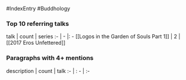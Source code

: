 #IndexEntry #Buddhology

### Top 10 referring talks
talk | count | series
:- | - |: -
[[Logos in the Garden of Souls Part 1]] | 2 | [[2017 Eros Unfettered]]

### Paragraphs with 4+ mentions
description | count | talk
:- | : - | :-

